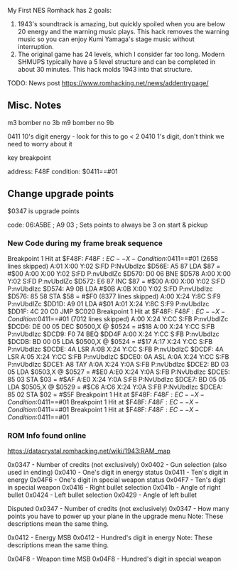 
My First NES Romhack has 2 goals:

1. 1943's soundtrack is amazing, but quickly spoiled when you are below 20 energy and the warning music plays. This hack removes the warning music so you can enjoy Kumi Yamaga's stage music without interruption.
2. The original game has 24 levels, which I consider far too long. Modern SHMUPS typically have a 5 level structure and can be completed in about 30 minutes. This hack molds 1943 into that structure.

TODO: News post https://www.romhacking.net/news/addentrypage/

## Misc. Notes

m3 bomber no 3b
m9 bomber no 9b

0411 10's digit energy - look for this to go < 2
0410 1's digit, don't think we need to worry about it

key breakpoint

address: F48F
condition: $0411==#01

## Change upgrade points

$0347 is upgrade points

code:
06:A5BE ; A9 03 ; Sets points to always be 3 on start & pickup

### New Code during my frame break sequence

Breakpoint 1 Hit at $F48F: $F48F:EC--X- Condition:$0411==#01
(2658 lines skipped)
A:01 X:00 Y:02 S:FD P:NvUbdIzc   $D56E: A5 87     LDA $87 = #$00
A:00 X:00 Y:02 S:FD P:nvUbdIZc   $D570: D0 06     BNE $D578
A:00 X:00 Y:02 S:FD P:nvUbdIZc   $D572: E6 87     INC $87 = #$00
A:00 X:00 Y:02 S:FD P:nvUbdIzc   $D574: A9 0B     LDA #$0B
A:0B X:00 Y:02 S:FD P:nvUbdIzc   $D576: 85 58     STA $58 = #$F0
(8377 lines skipped)
A:00 X:24 Y:8C S:F9 P:nvUbdIZc       $DD1D: A9 01     LDA #$01
A:01 X:24 Y:8C S:F9 P:nvUbdIzc       $DD1F: 4C 20 C0  JMP $C020
Breakpoint 1 Hit at $F48F: $F48F:EC--X- Condition:$0411==#01
(7012 lines skipped)
A:00 X:24 Y:CC S:FB P:nvUbdIZc     $DCD6: DE 00 05  DEC $0500,X @ $0524 = #$18
A:00 X:24 Y:CC S:FB P:nvUbdIzc     $DCD9: F0 74     BEQ $DD4F
A:00 X:24 Y:CC S:FB P:nvUbdIzc     $DCDB: BD 00 05  LDA $0500,X @ $0524 = #$17
A:17 X:24 Y:CC S:FB P:nvUbdIzc     $DCDE: 4A        LSR
A:0B X:24 Y:CC S:FB P:nvUbdIzC     $DCDF: 4A        LSR
A:05 X:24 Y:CC S:FB P:nvUbdIzC     $DCE0: 0A        ASL
A:0A X:24 Y:CC S:FB P:nvUbdIzc     $DCE1: A8        TAY
A:0A X:24 Y:0A S:FB P:nvUbdIzc     $DCE2: BD 03 05  LDA $0503,X @ $0527 = #$E0
A:E0 X:24 Y:0A S:FB P:NvUbdIzc     $DCE5: 85 03     STA $03 = #$AF
A:E0 X:24 Y:0A S:FB P:NvUbdIzc     $DCE7: BD 05 05  LDA $0505,X @ $0529 = #$C6
A:C6 X:24 Y:0A S:FB P:NvUbdIzc     $DCEA: 85 02     STA $02 = #$5F
Breakpoint 1 Hit at $F48F: $F48F:EC--X- Condition:$0411==#01
Breakpoint 1 Hit at $F48F: $F48F:EC--X- Condition:$0411==#01
Breakpoint 1 Hit at $F48F: $F48F:EC--X- Condition:$0411==#01

### ROM Info found online

https://datacrystal.romhacking.net/wiki/1943:RAM_map

0x0347 - Number of credits (not exclusively)
0x0402 - Gun selection (also used in ending)
0x0410 - One's digit in energy status
0x0411 - Ten's digit in energy
0x04F6 - One's digit in special weapon status
0x04F7 - Ten's digit in special weapon
0x0416 - Right bullet selection
0x041b - Angle of right bullet
0x0424 - Left bullet selection
0x0429 - Angle of left bullet

Disputed
0x0347 - Number of credits (not exclusively)
0x0347 - How many points you have to power up your plane in the upgrade menu
Note: These descriptions mean the same thing.

0x0412 - Energy MSB
0x0412 - Hundred's digit in energy
Note: These descriptions mean the same thing.

0x04F8 - Weapon time MSB
0x04F8 - Hundred's digit in special weapon